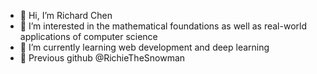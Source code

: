 - 👋 Hi, I’m Richard Chen
- 👀 I’m interested in the mathematical foundations as well as real-world applications of computer science
- 🌱 I’m currently learning web development and deep learning
- 🌼 Previous github @RichieTheSnowman

<!---
SpaceQuark/SpaceQuark is a ✨ special ✨ repository because its `README.md` (this file) appears on your GitHub profile.
You can click the Preview link to take a look at your changes.
--->
